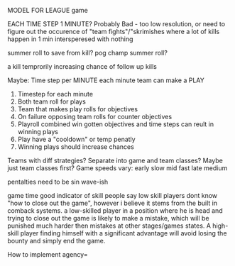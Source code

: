 MODEL FOR LEAGUE game


EACH TIME STEP 1 MINUTE?
Probably Bad - too low resolution, or need to figure out the occurence of "team fights"/"skrimishes
where a lot of kills happen in 1 min intersperesed with nothing

summer roll to save from kill?
pog champ summer roll?

a kill temprorily increasing chance of follow up kills


Maybe:
Time step per MINUTE
each minute team can make a PLAY

1. Timestep for each minute
2. Both team roll for plays
3. Team that makes play rolls for objectives
4. On failure opposing team rolls for counter objectives
5. Playroll combined win gotten objectives and time steps can reult in winning plays
6. Play have a "cooldown" or temp penatly
7. Winning plays should increase chances

Teams with diff strategies?
Separate into game and team classes?
Maybe just team classes first?
Game speeds vary:
early slow
mid fast
late medium

pentalties need to be sin wave-ish

game time good indicator of skill
people say low skill players dont know "how to close out the game", however i believe it stems from the built in comback systems. a low-skilled player in a position where he is head and trying to close out the game is likely to make a mistake, which will be punished much harder then mistakes at other stages/games states. A high-skill player finding himself with a significant advantage will avoid losing the bounty and simply end the game.


How to implement agency= 